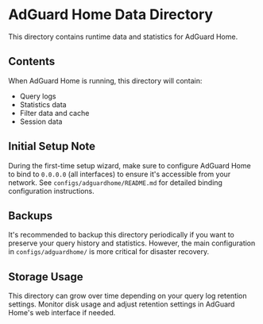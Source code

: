 # AdGuard Home Data Directory

This directory contains runtime data and statistics for AdGuard Home.

## Contents
When AdGuard Home is running, this directory will contain:
- Query logs
- Statistics data
- Filter data and cache
- Session data

## Initial Setup Note

During the first-time setup wizard, make sure to configure AdGuard Home to bind to `0.0.0.0` (all interfaces) to ensure it's accessible from your network. See `configs/adguardhome/README.md` for detailed binding configuration instructions.

## Backups
It's recommended to backup this directory periodically if you want to preserve your query history and statistics. However, the main configuration in `configs/adguardhome/` is more critical for disaster recovery.

## Storage Usage
This directory can grow over time depending on your query log retention settings. Monitor disk usage and adjust retention settings in AdGuard Home's web interface if needed.
